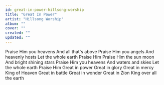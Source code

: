 ```yaml
---
id: great-in-power-hillsong-worship
title: "Great In Power"
artist: "Hillsong Worship"
album: ""
cover: ""
created: ""
updated: ""
---
```


Praise Him you heavens
And all that's above
Praise Him you angels
And heavenly hosts
Let the whole earth
Praise Him
Praise Him the sun moon
And bright shining stars
Praise Him you heavens
And waters and skies
Let the whole earth
Praise Him
Great in power
Great in glory
Great in mercy
King of Heaven
Great in battle
Great in wonder
Great in Zion
King over all the earth